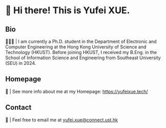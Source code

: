 # 🥳 Hi there! This is Yufei XUE.

## Bio
👨🏻‍🎓 | I am currently a Ph.D. student in the Department of Electronic and Computer Engineering at the Hong Kong University of Science and Technology (HKUST). Before joining HKUST, I received my B.Eng. in the School of Information Science and Engineering from Southeast University (SEU) in 2024.

## Homepage
🥳 | See more info about me at my Homepage: https://yufeixue.tech/

## Contact
💌 | Feel free to email me at yufei.xue@connect.ust.hk

